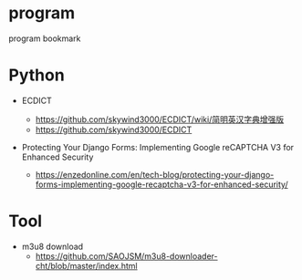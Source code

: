# program
program bookmark

# Python
- ECDICT
  - https://github.com/skywind3000/ECDICT/wiki/简明英汉字典增强版
  - https://github.com/skywind3000/ECDICT

- Protecting Your Django Forms: Implementing Google reCAPTCHA V3 for Enhanced Security
  - https://enzedonline.com/en/tech-blog/protecting-your-django-forms-implementing-google-recaptcha-v3-for-enhanced-security/

# Tool
- m3u8 download
  - https://github.com/SAOJSM/m3u8-downloader-cht/blob/master/index.html
